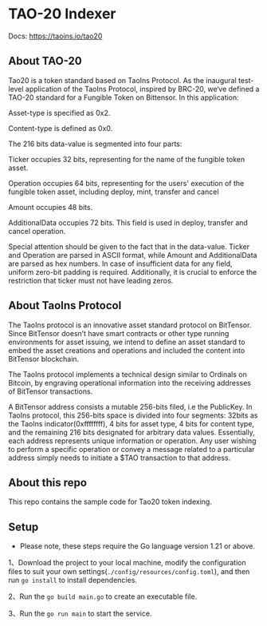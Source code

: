 # TAO-20 Indexer

Docs: https://taoins.io/tao20

## About TAO-20
Tao20 is a token standard based on TaoIns Protocol. As the inaugural test-level application of the TaoIns Protocol, inspired by BRC-20, we‘ve defined a TAO-20 standard for a Fungible Token on Bittensor. In this application:

Asset-type is specified as 0x2.

Content-type is defined as 0x0.

The 216 bits data-value is segmented into four parts:

Ticker occupies 32 bits, representing for the name of the fungible token asset.

Operation occupies 64 bits, representing for the users' execution of the fungible token asset, including deploy, mint, transfer and cancel

Amount occupies 48 bits.

AdditionalData occupies 72 bits. This field is used in deploy, transfer and cancel operation.

Special attention should be given to the fact that in the data-value. Ticker and Operation are parsed in ASCII format, while Amount and AdditionalData are parsed as hex numbers. In case of insufficient data for any field, uniform zero-bit padding is required. Additionally, it is crucial to enforce the restriction that ticker must not have leading zeros.

## About TaoIns Protocol

The TaoIns protocol is an innovative asset standard protocol on BitTensor. Since BitTensor doesnʼt have smart contracts or other type running environments for asset issuing, we intend to define an asset standard to embed the asset creations and operations and included the content into BitTensor blockchain.

The TaoIns protocol implements a technical design similar to Ordinals on Bitcoin, by engraving operational information into the receiving addresses of BitTensor transactions.

A BitTensor address consists a mutable 256-bits filed, i.e the PublicKey. In TaoIns protocol, this 256-bits space is divided into four segments: 32bits as the TaoIns indicator(0xffffffff), 4 bits for asset type, 4 bits for content type, and the remaining 216 bits designated for arbitrary data values. Essentially, each address represents unique information or operation. Any user wishing to perform a specific operation or convey a message related to a particular address simply needs to initiate a $TAO transaction to that address.

## About this repo
This repo contains the sample code for Tao20 token indexing.


## Setup
* Please note, these steps require the Go language version 1.21 or above.

1、Download the project to your local machine, modify the configuration files to suit your own settings(`./config/resources/config.toml`), and then run `go install` to install dependencies.

2、Run the `go build main.go` to create an executable file.

3、Run the `go run main` to start the service.
